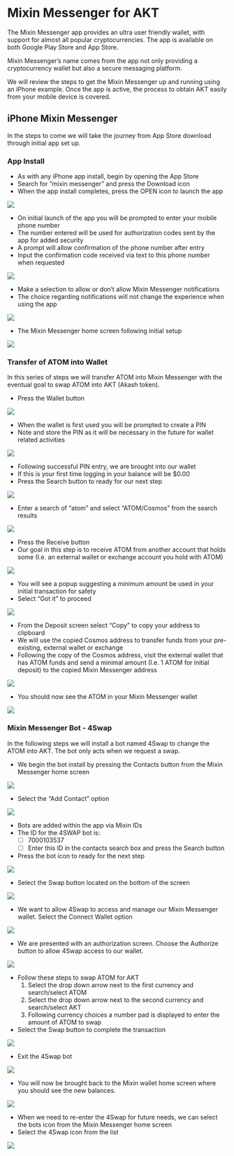 # Mixin Messenger for AKT

The Mixin Messenger app provides an ultra user friendly wallet, with support for almost all popular cryptocurrencies. The app is available on both Google Play Store and App Store.

Mixin Messenger’s name comes from the app not only providing a cryptocurrency wallet but also a secure messaging platform.

We will review the steps to get the Mixin Messenger up and running using an iPhone example. Once the app is active, the process to obtain AKT easily from your mobile device is covered.

## iPhone Mixin Messenger

In the steps to come we will take the journey from App Store download through initial app set up.

### App Install

* As with any iPhone app install, begin by opening the App Store
* Search for “mixin messenger” and press the Download icon
* When the app install completes, press the OPEN icon to launch the app

![](<../.gitbook/assets/mixinInstallAndLaunch (1).png>)

* On initial launch of the app you will be prompted to enter your mobile phone number
* The number entered will be used for authorization codes sent by the app for added security
* A prompt will allow confirmation of the phone number after entry
* Input the confirmation code received via text to this phone number when requested

![](<../.gitbook/assets/phoneNumberEntry (3).png>)

* Make a selection to allow or don’t allow Mixin Messenger notifications
* The choice regarding notifications will not change the experience when using the app

![](<../.gitbook/assets/notificationConfirm (1).png>)

* The Mixin Messenger home screen following initial setup

![](../.gitbook/assets/mixinInitialScreen.png)

### Transfer of ATOM into Wallet

In this series of steps we will transfer ATOM into Mixin Messenger with the eventual goal to swap ATOM into AKT (Akash token).

* Press the Wallet button

![](../.gitbook/assets/accessWallet.png)

* When the wallet is first used you will be prompted to create a PIN
* Note and store the PIN as it will be necessary in the future for wallet related activities

![](../.gitbook/assets/createPIN.png)

* Following successful PIN entry, we are brought into our wallet
* If this is your first time logging in your balance will be $0.00
* Press the Search button to ready for our next step

![](../.gitbook/assets/initialWalletView.png)

* Enter a search of “atom” and select “ATOM/Cosmos” from the search results

![](../.gitbook/assets/searchATOM.png)

* Press the Receive button
* Our goal in this step is to receive ATOM from another account that holds some (I.e. an external wallet or exchange account you hold with ATOM)

![](<../.gitbook/assets/receiveATOM (1).png>)

* You will see a popup suggesting a minimum amount be used in your initial transaction for safety
* Select “Got it” to proceed

![](<../.gitbook/assets/atomDeposit1 (1).png>)

* From the Deposit screen select “Copy” to copy your address to clipboard
* We will use the copied Cosmos address to transfer funds from your pre-existing, external wallet or exchange
* Following the copy of the Cosmos address, visit the external wallet that has ATOM funds and send a minimal amount (I.e. 1 ATOM for initial deposit) to the copied Mixin Messenger address

![](<../.gitbook/assets/atomDeposit2 (1).png>)

* You should now see the ATOM in your Mixin Messenger wallet

![](<../.gitbook/assets/atomDepositComplete (1).png>)

### Mixin Messenger Bot - 4Swap

In the following steps we will install a bot named 4Swap to change the ATOM into AKT. The bot only acts when we request a swap.

* We begin the bot install by pressing the Contacts button from the Mixin Messenger home screen

![](<../.gitbook/assets/contactsInitial (1).png>)

* Select the “Add Contact” option

![](../.gitbook/assets/contactsAdd.png)

* Bots are added within the app via Mixin IDs
* The ID for the 4SWAP bot is:
  * [ ] 7000103537
  * [ ] Enter this ID in the contacts search box and press the Search button
* Press the bot icon to ready for the next step

![](../.gitbook/assets/search4Swap.png)

* Select the Swap button located on the bottom of the screen

![](../.gitbook/assets/navigateToSwap.png)

* We want to allow 4Swap to access and manage our Mixin Messenger wallet. Select the Connect Wallet option

![](../.gitbook/assets/walletButton.png)

* We are presented with an authorization screen. Choose the Authorize button to allow 4Swap access to our wallet.

![](../.gitbook/assets/authorizeWallet.png)

* Follow these steps to swap ATOM for AKT
  1. Select the drop down arrow next to the first currency and search/select ATOM
  2. Select the drop down arrow next to the second currency and search/select AKT
  3. Following currency choices a number pad is displayed to enter the amount of ATOM to swap
* Select the Swap button to complete the transaction

![](<../.gitbook/assets/specifySwapDetails (1).png>)

* Exit the 4Swap bot

![](<../.gitbook/assets/fourSwapExitScreen (1).png>)

* You will now be brought back to the Mixin wallet home screen where you should see the new balances.

![](<../.gitbook/assets/aktBalanceUpdated (1).png>)

* When we need to re-enter the 4Swap for future needs, we can select the bots icon from the Mixin Messenger home screen
* Select the 4Swap icon from the list

![](<../.gitbook/assets/reenterBot (1).png>)
